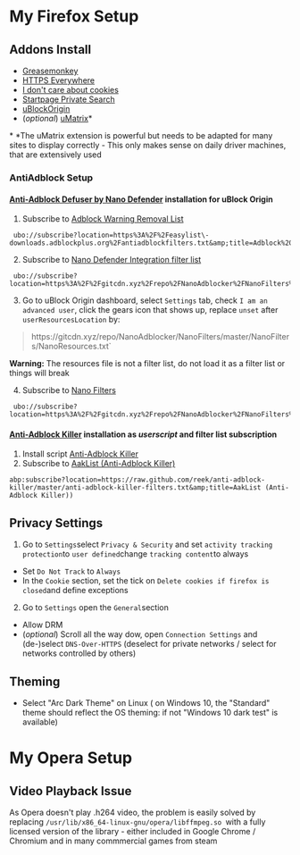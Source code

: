 # My Firefox Setup

## Addons Install
- [Greasemonkey](https://addons.mozilla.org/de/firefox/addon/greasemonkey/)
- [HTTPS Everywhere](https://addons.mozilla.org/de/firefox/addon/https-everywhere/)
- [I don't care about cookies](https://addons.mozilla.org/de/firefox/addon/i-dont-care-about-cookies/)
- [Startpage Private Search](https://addons.mozilla.org/de/firefox/addon/startpage-private-search/?src=search)
- [uBlockOrigin](https://addons.mozilla.org/de/firefox/addon/ublock-origin/)
- (*optional*) [uMatrix](https://addons.mozilla.org/de/firefox/addon/umatrix/?src=search)*

\* *The uMatrix extension is powerful but needs to be adapted for many sites to display correctly - This only makes sense on daily driver machines, that are extensively used

### AntiAdblock Setup

#### [Anti-Adblock Defuser by Nano Defender](https://jspenguin2017.github.io/uBlockProtector/) installation for uBlock Origin

   1. Subscribe to [Adblock Warning Removal List](https%3A%2F%2Feasylist\-downloads.adblockplus.org%2Fantiadblockfilters.txt&amp;title=Adblock%20Warning%20Removal%20List) 
      
     ubo://subscribe?location=https%3A%2F%2Feasylist\-downloads.adblockplus.org%2Fantiadblockfilters.txt&amp;title=Adblock%20Warning%20Removal%20List
      
   2. Subscribe to [Nano Defender Integration filter list](https%3A%2F%2Fgitcdn.xyz%2Frepo%2FNanoAdblocker%2FNanoFilters%2Fmaster%2FNanoMirror%2FNanoDefender.txt&amp;title=Nano%20Defender%20Integration)
   
     ubo://subscribe?location=https%3A%2F%2Fgitcdn.xyz%2Frepo%2FNanoAdblocker%2FNanoFilters%2Fmaster%2FNanoMirror%2FNanoDefender.txt&amp;title=Nano%20Defender%20Integration
   
   3. Go to uBlock Origin dashboard, select `Settings` tab, check `I am an advanced user`, click the gears icon that shows up, replace `unset` after `userResourcesLocation` by:
        
   > https://<i></i>gitcdn.xyz/repo/NanoAdblocker/NanoFilters/master/NanoFilters/NanoResources.txt`
        
   **Warning:** The resources file is not a filter list, do not load it as a filter list or things will break
   
   4. Subscribe to [Nano Filters](https%3A%2F%2Fgitcdn.xyz%2Frepo%2FNanoAdblocker%2FNanoFilters%2Fmaster%2FNanoFilters%2FNanoBase.txt&amp;title=Nano%20filters)
   
     ubo://subscribe?location=https%3A%2F%2Fgitcdn.xyz%2Frepo%2FNanoAdblocker%2FNanoFilters%2Fmaster%2FNanoFilters%2FNanoBase.txt&amp;title=Nano%20filters`
        
#### [Anti-Adblock Killer](https://reek.github.io/anti-adblock-killer/) installation as *userscript* and filter list subscription

   1. Install script [Anti-Adblock Killer](https://raw.github.com/reek/anti-adblock-killer/master/anti-adblock-killer.user.js)
   2. Subscribe to [AakList (Anti-Adblock Killer)](https://raw.github.com/reek/anti-adblock-killer/master/anti-adblock-killer-filters.txt&amp;title=AakList )
   
    abp:subscribe?location=https://raw.github.com/reek/anti-adblock-killer/master/anti-adblock-killer-filters.txt&amp;title=AakList (Anti-Adblock Killer))

## Privacy Settings

   1. Go to `Settings`select `Privacy & Security` and set `activity tracking protection`to `user defined`change `tracking content`to always
   * Set `Do Not Track` to `Always`
   * In the `Cookie` section, set the tick on `Delete cookies if firefox is closed`and define exceptions
   2. Go to `Settings` open the `General`section 
   * Allow DRM
   * (*optional*) Scroll all the way dow, open `Connection Settings` and (de-)select `DNS-Over-HTTPS` (deselect for private networks / select for networks controlled by others)

## Theming
   * Select "Arc Dark Theme" on Linux ( on Windows 10, the "Standard" theme should reflect the OS theming: if not "Windows 10 dark test" is available) 

# My Opera Setup

## Video Playback Issue

As Opera doesn't play .h264 video, the problem is easily solved by replacing `/usr/lib/x86_64-linux-gnu/opera/libffmpeg.so `with a fully licensed version of the library - either included in Google Chrome / Chromium and in many commmercial games from steam
